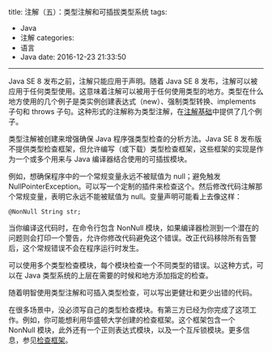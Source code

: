 title: 注解（五）：类型注解和可插拔类型系统
tags:
  - Java
  - 注解
categories:
  - 语言
  - Java
date: 2016-12-23 21:33:50
---

Java SE 8 发布之前，注解只能应用于声明。随着 Java SE 8 发布，注解可以被应用于任何类型使用。这意味着注解可以被用于任何使用类型的地方。类型在什么地方使用的几个例子是类实例创建表达式（new）、强制类型转换、implements 子句和 throws 子句。这种形式的注解称为类型注解，在[注解基础](http://docs.oracle.com/javase/tutorial/java/annotations/basics.html)中提供了几个例子。

<!-- more -->

类型注解被创建来增强确保 Java 程序强类型检查的分析方法。Java SE 8 发布版不提供类型检查框架，但允许编写（或下载）类型检查框架，这些框架的实现是作为一个或多个用来与 Java 编译器结合使用的可插拔模块。

例如，想确保程序中的一个常规变量永远不被赋值为 null；避免触发 NullPointerException。可以写一个定制的插件来检查这个。然后修改代码注解那个常规变量，表明它永远不能被赋值为 null。变量声明可能看上去像这样：

    @NonNull String str;

当你编译这代码时，在命令行包含 NonNull 模块，如果编译器检测到一个潜在的问题则会打印一个警告，允许你修改代码避免这个错误。改正代码移除所有告警后，这个常规错误不会在程序运行时发生。

可以使用多个类型检查模块，每个模块检查一个不同类型的错误。以这种方式，可以在 Java 类型系统的上层在需要的时候和地方添加指定的检查。

随着明智使用类型注解和可插入类型检查，可以写出更健壮和更少出错的代码。

在很多场景中，没必须写自己的类型检查模块。有第三方已经为你完成了这项工作。例如，你可能想利用华盛顿大学创建的检查框架。这个框架包含一个 NonNull 模块，此外还有一个正则表达式模块，以及一个互斥锁模块。更多信息，参见[检查框架](http://types.cs.washington.edu/checker-framework/)。